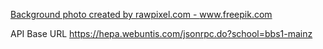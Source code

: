 <a href="https://www.freepik.com/photos/background">Background photo created by rawpixel.com - www.freepik.com</a>

API Base URL
https://hepa.webuntis.com/jsonrpc.do?school=bbs1-mainz
